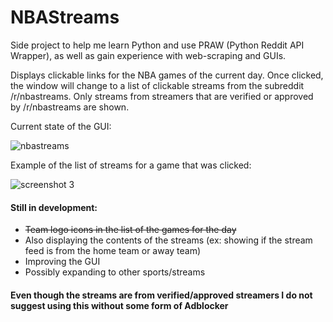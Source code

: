 # NBAStreams

Side project to help me learn Python and use PRAW (Python Reddit API Wrapper), as well as gain experience with web-scraping and GUIs.

Displays clickable links for the NBA games of the current day. Once clicked, the window will change to a list of clickable
streams from the subreddit /r/nbastreams. Only streams from streamers that are verified or approved by /r/nbastreams are shown.

Current state of the GUI:

![nbastreams](https://user-images.githubusercontent.com/26533234/32802957-f2c24a94-c94f-11e7-83ec-02423f63d75c.png)

Example of the list of streams for a game that was clicked:

![screenshot 3](https://user-images.githubusercontent.com/26533234/32869122-544fe17e-ca43-11e7-90ed-94e10444a746.png)

#### Still in development:<s>
* Team logo icons in the list of the games for the day </s>
* Also displaying the contents of the streams (ex: showing if the stream feed is from the home team or away team)
* Improving the GUI
* Possibly expanding to other sports/streams

#### Even though the streams are from verified/approved streamers I do not suggest using this without some form of Adblocker
